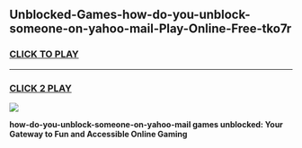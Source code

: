 
## Unblocked-Games-how-do-you-unblock-someone-on-yahoo-mail-Play-Online-Free-tko7r
<h3>
<a href="https://premium76.site?title=how-do-you-unblock-someone-on-yahoo-mail&ref=26A">CLICK TO PLAY</a></h3>
<hr>

<h3>
<a href="https://premium76.site?title=how-do-you-unblock-someone-on-yahoo-mail&ref=26A">CLICK 2 PLAY</a>
  
</h3>

<a href="https://premium76.site?title=how-do-you-unblock-someone-on-yahoo-mail&ref=26A"><img src="https://clearcache.store/games.png"></a>


**how-do-you-unblock-someone-on-yahoo-mail games unblocked: Your Gateway to Fun and Accessible Online Gaming**
